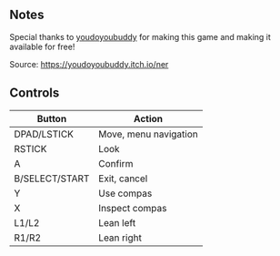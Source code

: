 ## Notes

Special thanks to [youdoyoubuddy](https://youdoyoubuddy.itch.io) for making this game and making it available for free!

Source: https://youdoyoubuddy.itch.io/ner

## Controls

| Button | Action |
|--|--| 
|DPAD/LSTICK|Move, menu navigation|
|RSTICK|Look|
|A|Confirm|
|B/SELECT/START|Exit, cancel|
|Y|Use compas|
|X|Inspect compas|
|L1/L2|Lean left|
|R1/R2|Lean right|
